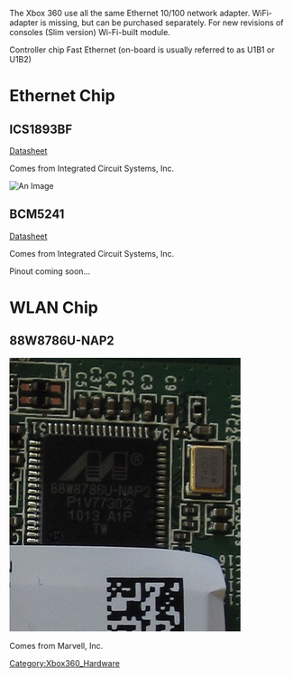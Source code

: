 The Xbox 360 use all the same Ethernet 10/100 network adapter.
WiFi-adapter is missing, but can be purchased separately. For new
revisions of consoles (Slim version) Wi-Fi-built module.

Controller chip Fast Ethernet (on-board is usually referred to as U1B1
or
U1B2)

# Ethernet Chip

## ICS1893BF

[Datasheet](https://www.idt.com/document/dst/1893bfbk-datasheet)

Comes from Integrated Circuit Systems, Inc.

![An Image](./images/ICS1893BF.jpg)


## BCM5241

[Datasheet](https://docs.broadcom.com/docs/12358209)

Comes from Integrated Circuit Systems, Inc.

Pinout coming soon...

# WLAN Chip

## 88W8786U-NAP2

![An Image](./images/88W8786U-NAP2.JPG)

Comes from Marvell, Inc.

[Category:Xbox360_Hardware](Category_Xbox360_Hardware.md "wikilink")
